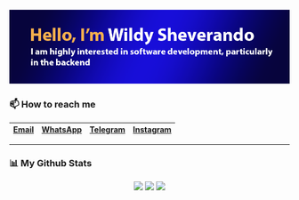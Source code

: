 <p align="center">
    <img src="https://github.com/wildyrando/wildyrando/blob/main/image.png?raw=true">
</p>


### 📫 How to reach me
|[Email](mailto:hai@wildyrando.com)|[WhatsApp](https://wa.me/628158000632)|[Telegram](https://t.me/wildyrando)|[Instagram](https://instagram.com/wildyrando)|
|:-|:-|:-|:-|
---

### 📊 My Github Stats
<div align="center">
   <img src="https://github-readme-stats.vercel.app/api?username=wildyrando&show_icons=true&theme=transparent" height="215"/>
   <img src="https://github-readme-stats.vercel.app/api/top-langs/?username=wildyrando&layout=compact&theme=transparent&langs_count=12" weight="200" height="215"/>
   <img src="https://github-readme-streak-stats.herokuapp.com/?user=wildyrando&theme=transparent&hide_border=false" height="215"/>
</div>
